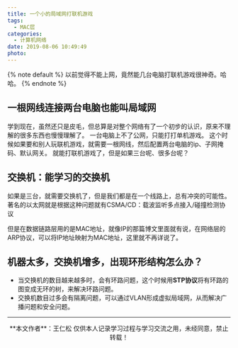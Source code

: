 ```yaml
---
title: 一个小的局域网打联机游戏
tags:
  - MAC层
categories:
  - 计算机网络
date: 2019-08-06 10:49:49
photo:
---
```


{% note default %}
以前觉得不能上网，竟然能几台电脑打联机游戏很神奇。哈哈。
{% endnote %}

<!-- more -->

## 一根网线连接两台电脑也能叫局域网

学到现在，虽然还只是皮毛，但总算是对整个网络有了一个初步的认识，原来不理解的很多东西也慢慢理解了。
一台电脑上不了公网，只能打打单机游戏。
这个时候如果要和别人玩联机游戏，就需要一根网线，然后配置两台电脑的ip、子网掩码、默认网关。
就能打联机游戏了，但是如果三台呢、很多台呢？

## 交换机：能学习的交换机
如果是三台，就需要交换机了，但是我们都是在一个线路上，总有冲突的可能性。
著名的以太网就是根据这种问题就有CSMA/CD：载波监听多点接入/碰撞检测协议

但是在数据链路层用的是MAC地址，就像IP的那篇博文里面就有说，在网络层的ARP协议，可以将IP地址映射为MAC地址，这里就不再详说了。

## 机器太多，交换机增多，出现环形结构怎么办？
- 当交换机的数目越来越多时，会有环路问题，这个时候用**STP协议**将有环路的图变成无环的树，来解决环路问题。
- 交换机数目过多会有隔离问题，可以通过VLAN形成虚拟局域网，从而解决广播问题和安全问题。















--- 

<div align="center">
	**本文作者**：王仁松
	仅供本人记录学习过程与学习交流之用，未经同意，禁止转载！
</div>